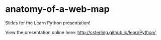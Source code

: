 anatomy-of-a-web-map
====================

Slides for the Learn Python presentation!

View the presentation online here: http://csterling.github.io/learnPython/